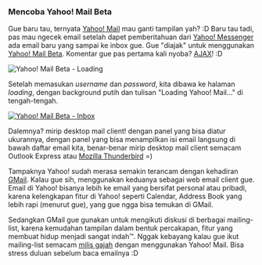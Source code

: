 ### Mencoba Yahoo! Mail Beta

Gue baru tau, ternyata [Yahoo! Mail](http://mail.yahoo.com) mau ganti tampilan yah? :D Baru tau tadi, pas mau ngecek email setelah dapet pemberitahuan dari [Yahoo! Messenger](http://messenger.yahoo.com/) ada email baru yang sampai ke inbox gue. Gue "diajak" untuk menggunakan [Yahoo! Mail Beta](http://help.yahoo.com/help/us/mail/ymail/index.html). Komentar gue pas pertama kali nyoba? [AJAX](http://en.wikipedia.org/wiki/AJAX)! :D

<img class='c' src='http://aldi.kriwil.com/wp-content/yahoomailloading.png' alt='Yahoo! Mail Beta - Loading' />

Setelah memasukan *username* dan *password*, kita dibawa ke halaman *loading*, dengan background putih dan tulisan "Loading Yahoo! Mail..." di tengah-tengah. 

<a href='http://aldi.kriwil.com/wp-content/yahoomailinbox.png'><img class='c' src='http://aldi.kriwil.com/wp-content/yahoomailinbox.png' alt='Yahoo! Mail Beta - Inbox' /></a>

Dalemnya? mirip desktop mail client! dengan panel yang bisa diatur ukurannya, dengan panel yang bisa menampilkan isi email langsung di bawah daftar email kita, benar-benar mirip desktop mail client semacam Outlook Express atau [Mozilla Thunderbird](http://www.mozilla.com/thunderbird/) =)

Tampaknya Yahoo! sudah merasa semakin terancam dengan kehadiran [GMail](http://gmail.com). Kalau gue sih, menggunakan keduanya sebagai web email client gue. Email di Yahoo! bisanya lebih ke email yang bersifat personal atau pribadi, karena kelengkapan fitur di Yahoo! seperti Calendar, Address Book yang lebih rapi (menurut gue), yang gue ngga bisa temukan di GMail. 

Sedangkan GMail gue gunakan untuk mengikuti diskusi di berbagai mailing-list, karena kemudahan tampilan dalam bentuk percakapan, fitur yang membuat hidup menjadi sangat indah&trade;. Nggak kebayang kalau gue ikut mailing-list semacam [milis gajah](http://groups.google.com/group/id-gmail/subscribe) dengan menggunakan Yahoo! Mail. Bisa stress duluan sebelum baca emailnya :D

<!-- METADATA: {"time": "2005-12-09 20:00:51", "title": "Mencoba Yahoo! Mail Beta"} -->
